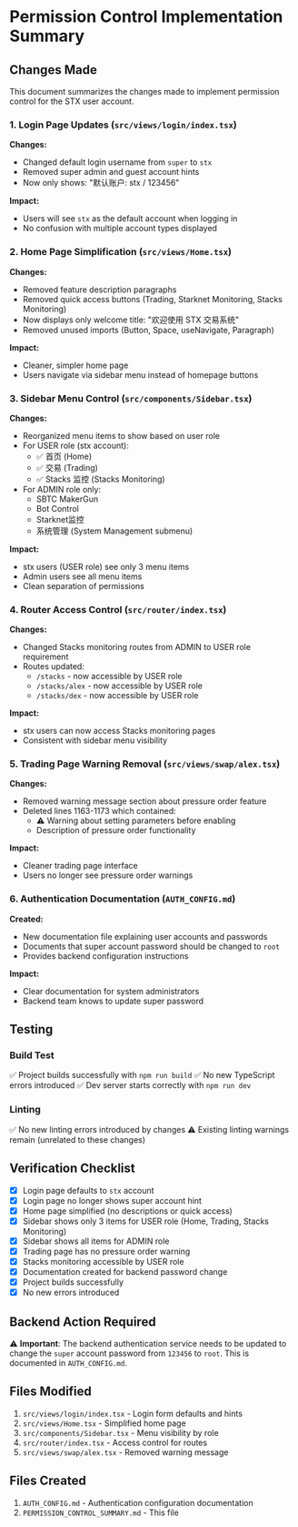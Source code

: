 # Permission Control Implementation Summary

## Changes Made

This document summarizes the changes made to implement permission control for the STX user account.

### 1. Login Page Updates (`src/views/login/index.tsx`)

**Changes:**
- Changed default login username from `super` to `stx`
- Removed super admin and guest account hints
- Now only shows: "默认账户: stx / 123456"

**Impact:**
- Users will see `stx` as the default account when logging in
- No confusion with multiple account types displayed

### 2. Home Page Simplification (`src/views/Home.tsx`)

**Changes:**
- Removed feature description paragraphs
- Removed quick access buttons (Trading, Starknet Monitoring, Stacks Monitoring)
- Now displays only welcome title: "欢迎使用 STX 交易系统"
- Removed unused imports (Button, Space, useNavigate, Paragraph)

**Impact:**
- Cleaner, simpler home page
- Users navigate via sidebar menu instead of homepage buttons

### 3. Sidebar Menu Control (`src/components/Sidebar.tsx`)

**Changes:**
- Reorganized menu items to show based on user role
- For USER role (stx account):
  - ✅ 首页 (Home)
  - ✅ 交易 (Trading)
  - ✅ Stacks 监控 (Stacks Monitoring)
- For ADMIN role only:
  - SBTC MakerGun
  - Bot Control
  - Starknet监控
  - 系统管理 (System Management submenu)

**Impact:**
- stx users (USER role) see only 3 menu items
- Admin users see all menu items
- Clean separation of permissions

### 4. Router Access Control (`src/router/index.tsx`)

**Changes:**
- Changed Stacks monitoring routes from ADMIN to USER role requirement
- Routes updated:
  - `/stacks` - now accessible by USER role
  - `/stacks/alex` - now accessible by USER role
  - `/stacks/dex` - now accessible by USER role

**Impact:**
- stx users can now access Stacks monitoring pages
- Consistent with sidebar menu visibility

### 5. Trading Page Warning Removal (`src/views/swap/alex.tsx`)

**Changes:**
- Removed warning message section about pressure order feature
- Deleted lines 1163-1173 which contained:
  - ⚠️ Warning about setting parameters before enabling
  - Description of pressure order functionality

**Impact:**
- Cleaner trading page interface
- Users no longer see pressure order warnings

### 6. Authentication Documentation (`AUTH_CONFIG.md`)

**Created:**
- New documentation file explaining user accounts and passwords
- Documents that super account password should be changed to `root`
- Provides backend configuration instructions

**Impact:**
- Clear documentation for system administrators
- Backend team knows to update super password

## Testing

### Build Test
✅ Project builds successfully with `npm run build`
✅ No new TypeScript errors introduced
✅ Dev server starts correctly with `npm run dev`

### Linting
✅ No new linting errors introduced by changes
⚠️ Existing linting warnings remain (unrelated to these changes)

## Verification Checklist

- [x] Login page defaults to `stx` account
- [x] Login page no longer shows super account hint
- [x] Home page simplified (no descriptions or quick access)
- [x] Sidebar shows only 3 items for USER role (Home, Trading, Stacks Monitoring)
- [x] Sidebar shows all items for ADMIN role
- [x] Trading page has no pressure order warning
- [x] Stacks monitoring accessible by USER role
- [x] Documentation created for backend password change
- [x] Project builds successfully
- [x] No new errors introduced

## Backend Action Required

⚠️ **Important**: The backend authentication service needs to be updated to change the `super` account password from `123456` to `root`. This is documented in `AUTH_CONFIG.md`.

## Files Modified

1. `src/views/login/index.tsx` - Login form defaults and hints
2. `src/views/Home.tsx` - Simplified home page
3. `src/components/Sidebar.tsx` - Menu visibility by role
4. `src/router/index.tsx` - Access control for routes
5. `src/views/swap/alex.tsx` - Removed warning message

## Files Created

1. `AUTH_CONFIG.md` - Authentication configuration documentation
2. `PERMISSION_CONTROL_SUMMARY.md` - This file
